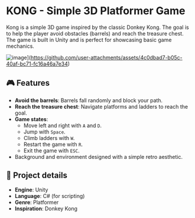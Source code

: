 # KONG - Simple 3D Platformer Game

Kong is a simple 3D game inspired by the classic Donkey Kong. The goal is to help the player avoid obstacles (barrels) and reach the treasure chest. The game is built in Unity and is perfect for showcasing basic game mechanics.

![image](https://github.com/user-attachments/assets/4c0dbad7-b05c-40af-bc71-fc16a46a7e34)](https://github.com/user-attachments/assets/4c0dbad7-b05c-40af-bc71-fc16a46a7e34)


## 🎮 Features
- **Avoid the barrels**: Barrels fall randomly and block your path.
- **Reach the treasure chest**: Navigate platforms and ladders to reach the goal.
- **Game states**: 
  - Move left and right with `A` and `D`.
  - Jump with `Space`.
  - Climb ladders with `W`.
  - Restart the game with `R`.
  - Exit the game with `ESC`.
- Background and environment designed with a simple retro aesthetic.

## 📂 Project details
- **Engine**: Unity
- **Language**: C# (for scripting)
- **Genre**: Platformer
- **Inspiration**: Donkey Kong
